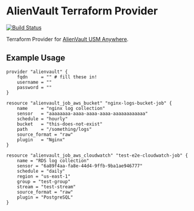 # AlienVault Terraform Provider

[![Build Status](https://travis-ci.org/form3tech-oss/terraform-provider-alienvault.svg?branch=master)](https://travis-ci.org/form3tech-oss/terraform-provider-alienvault)

Terraform Provider for [AlienVault USM Anywhere](https://www.alienvault.com/products/usm-anywhere).

## Example Usage

```hcl
provider "alienvault" {
    fqdn     = "" # fill these in!
    username = ""
    password = ""
}

resource "alienvault_job_aws_bucket" "nginx-logs-bucket-job" {
    name     = "nginx log collection"
    sensor   = "aaaaaaaa-aaaa-aaaa-aaaa-aaaaaaaaaaaa"
    schedule = "hourly"
    bucket   = "this-does-not-exist"
    path     = "/something/logs"
    source_format = "raw"
    plugin   = "Nginx"
}

resource "alienvault_job_aws_cloudwatch" "test-e2e-cloudwatch-job" {
    name = "RDS log collection"
    sensor = "6a89f4aa-fa8e-44d4-9ffb-9ba1ae946777"
    schedule = "daily"
    region = "us-east-1"
    group = "test-group"
    stream = "test-stream"
    source_format = "raw"
    plugin = "PostgreSQL"
}
```